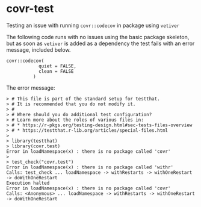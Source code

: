 # covr-test
Testing an issue with running `covr::codecov` in package using `vetiver`

The following code runs with no issues using the basic package skeleton, but as 
soon as `vetiver` is added as a dependency the test fails with an error message,
 included below.

```
covr::codecov(
            quiet = FALSE,
            clean = FALSE
          )
```
The error message:

```
> # This file is part of the standard setup for testthat.
> # It is recommended that you do not modify it.
> #
> # Where should you do additional test configuration?
> # Learn more about the roles of various files in:
> # * https://r-pkgs.org/testing-design.html#sec-tests-files-overview
> # * https://testthat.r-lib.org/articles/special-files.html
> 
> library(testthat)
> library(covr.test)
Error in loadNamespace(x) : there is no package called 'covr'
> 
> test_check("covr.test")
Error in loadNamespace(x) : there is no package called 'withr'
Calls: test_check ... loadNamespace -> withRestarts -> withOneRestart -> doWithOneRestart
Execution halted
Error in loadNamespace(x) : there is no package called 'covr'
Calls: <Anonymous> ... loadNamespace -> withRestarts -> withOneRestart -> doWithOneRestart
```

